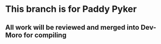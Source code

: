 # This branch is for Paddy Pyker
## All work will be reviewed and merged into **Dev-Moro** for compiling
